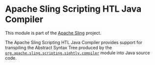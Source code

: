 # Apache Sling Scripting HTL Java Compiler

This module is part of the [Apache Sling](https://sling.apache.org) project.

The Apache Sling Scripting HTL Java Compiler provides support for transpiling the Abstract Syntax Tree produced by the
[`org.apache.sling.scripting.sightly.compiler`](../compiler) module into Java source code.

